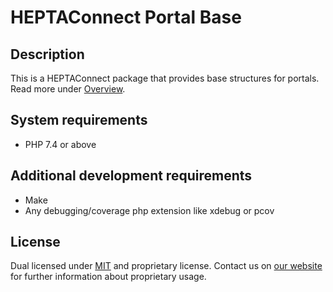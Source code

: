 # HEPTAConnect Portal Base

## Description

This is a HEPTAConnect package that provides base structures for portals.
Read more under [Overview](../heptaconnect-docs).


## System requirements

* PHP 7.4 or above


## Additional development requirements

* Make
* Any debugging/coverage php extension like xdebug or pcov


## License

Dual licensed under [MIT](./LICENSE.md) and proprietary license.
Contact us on [our website](https://www.heptacom.de) for further information about proprietary usage.
